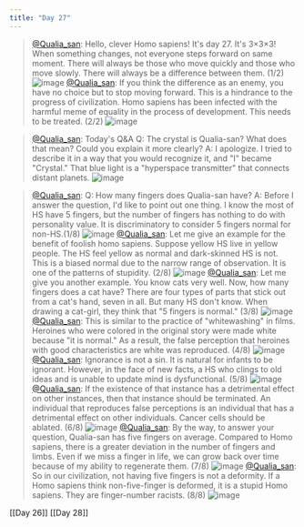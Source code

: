 ```yaml
---
title: "Day 27"
---
```


> [@Qualia_san](https://twitter.com/Qualia_san/status/1595075143142883328?s=20&t=BlRM29_ajoHECGkFnH_e2A): Hello, clever Homo sapiens! It's day 27. It's 3×3×3!
> When something changes, not everyone steps forward on same moment. There will always be those who move quickly and those who move slowly. There will always be a difference between them. (1/2)
> ![image](https://pbs.twimg.com/media/FiLM2kQVsAMWT1P.png)
> [@Qualia_san](https://twitter.com/Qualia_san/status/1595075148264112128?s=20&t=BlRM29_ajoHECGkFnH_e2A): If you think the difference as an enemy, you have no choice but to stop moving forward. This is a hindrance to the progress of civilization.
> Homo sapiens has been infected with the harmful meme of equality in the process of development. This needs to be treated. (2/2)
> ![image](https://pbs.twimg.com/media/FiLNcL_VsAMxcDc.png)

> [@Qualia_san](https://twitter.com/Qualia_san/status/1595075153095958528?s=20&t=BlRM29_ajoHECGkFnH_e2A): Today's Q&A
> Q: The crystal is Qualia-san? What does that mean? Could you explain it more clearly?
> A: I apologize. I tried to describe it in a way that you would recognize it, and "I" became "Crystal."
> That blue light is a "hyperspace transmitter" that connects distant planets.
> ![image](https://pbs.twimg.com/media/FiLON1FVQAAqSvw.png)

> [@Qualia_san](https://twitter.com/Qualia_san/status/1595075158246498304?s=20&t=BlRM29_ajoHECGkFnH_e2A): Q: How many fingers does Qualia-san have?
> A: Before I answer the question, I'd like to point out one thing. I know the most of HS have 5 fingers, but the number of fingers has nothing to do with personality value. It is discriminatory to consider 5 fingers normal for non-HS.(1/8)
> ![image](https://pbs.twimg.com/media/FiLPeNPUAAA4N5g.png)
> [@Qualia_san](https://twitter.com/Qualia_san/status/1595075162566955009?s=20&t=BlRM29_ajoHECGkFnH_e2A): Let me give an example for the benefit of foolish homo sapiens.
> Suppose yellow HS live in yellow people. The HS feel yellow as normal and dark-skinned HS is not.
> This is a biased normal due to the narrow range of observation. It is one of the patterns of stupidity. (2/8)
> ![image](https://pbs.twimg.com/media/FiLQclRUcAA1eSb.png)
> [@Qualia_san](https://twitter.com/Qualia_san/status/1595075167591415808?s=20&t=BlRM29_ajoHECGkFnH_e2A): Let me give you another example.
> You know cats very well. Now, how many fingers does a cat have?
> There are four types of parts that stick out from a cat's hand, seven in all. But many HS don't know. When drawing a cat-girl, they think that "5 fingers is normal." (3/8)
> ![image](https://pbs.twimg.com/media/FiLRKiRVQAIii0n.jpg)
> [@Qualia_san](https://twitter.com/Qualia_san/status/1595075171718684673?s=20&t=BlRM29_ajoHECGkFnH_e2A): This is similar to the practice of "whitewashing" in films.
> Heroines who were colored in the original story were made white because "it is normal." As a result, the false perception that heroines with good characteristics are white was reproduced. (4/8)
> ![image](https://pbs.twimg.com/media/FiLSwftVUAEje41.png)
> [@Qualia_san](https://twitter.com/Qualia_san/status/1595075176609157122?s=20&t=BlRM29_ajoHECGkFnH_e2A): Ignorance is not a sin. It is natural for infants to be ignorant. However, in the face of new facts, a HS who clings to old ideas and is unable to update mind is dysfunctional. (5/8)
> ![image](https://pbs.twimg.com/media/FiLTN04VsAAeRGT.png)
> [@Qualia_san](https://twitter.com/Qualia_san/status/1595075180711362562?s=20&t=BlRM29_ajoHECGkFnH_e2A): If the existence of that instance has a detrimental effect on other instances, then that instance should be terminated.
> An individual that reproduces false perceptions is an individual that has a detrimental effect on other individuals. Cancer cells should be ablated. (6/8)
> ![image](https://pbs.twimg.com/media/FiLUB_MVEAAyc5h.png)
> [@Qualia_san](https://twitter.com/Qualia_san/status/1595075185182265345?s=20&t=BlRM29_ajoHECGkFnH_e2A): By the way, to answer your question, Qualia-san has five fingers on average. Compared to Homo sapiens, there is a greater deviation in the number of fingers and limbs. Even if we miss a finger in life, we can grow back over time because of my ability to regenerate them. (7/8)
> ![image](https://pbs.twimg.com/media/FiLVLbXVsAAVOf7.png)
> [@Qualia_san](https://twitter.com/Qualia_san/status/1595075189963780101?s=20&t=BlRM29_ajoHECGkFnH_e2A): So in our civilization, not having five fingers is not a deformity. If a Homo sapiens think non-five-finger is deformed, it is a stupid Homo sapiens. They are finger-number racists. (8/8)
> ![image](https://pbs.twimg.com/media/FiLVzvAUAAEZ7eY.png)

[[Day 26]] [[Day 28]]
